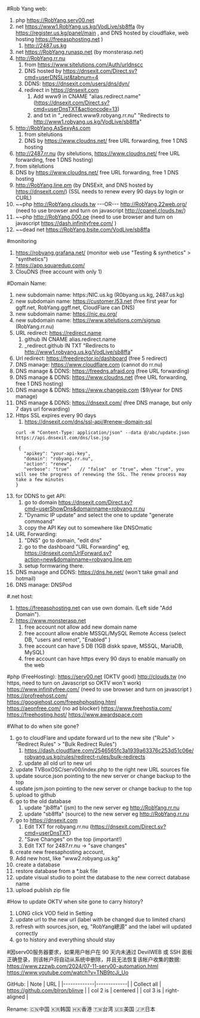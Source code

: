 #Rob Yang web:
1. php https://RobYang.serv00.net
2. net https://www1.RobYang.us.kg/VodLive/sb8ffa (by https://register.us.kg/panel/main , and DNS hosted by cloudflake, web hosting https://freeasphosting.net )
   1. http://2487.us.kg
3. net https://RobYang.runasp.net (by monsterasp.net)
7. http://RobYang.rr.nu
   1. from https://www.sitelutions.com/Auth/urldnscc
   2. DNS hosted by https://dnsexit.com/Direct.sv?cmd=userDNSList&tabnum=4
   3. DDNS: https://dnsexit.com/users/dns/dyn/
   4. redirect in https://dnsexit.com 
      1. Add www9 in CNAME  "alias.redirect.name" (https://dnsexit.com/Direct.sv?cmd=userDnsTXT&actioncode=13)
      2. and txt in "_redirect.www9.robyang.rr.nu" "Redirects to http://www1.robyang.us.kg/VodLive/sb8ffa"
8. http://RobYang.AsSexyAs.com
   1.  from sitelutions
   2.  DNS by https://www.cloudns.net/ free URL forwarding, free 1 DNS hosting
9.  http://2487.rr.nu (by sitelutions, https://www.cloudns.net/ free URL forwarding, free 1 DNS hosting)
   1.  from sitelutions
   2.  DNS by https://www.cloudns.net/ free URL forwarding, free 1 DNS hosting
10. http://RobYang.line.pm (by DNSExit, and DNS hosted by https://dnsexit.com/) (SSL needs to renew every 90 days by login or CURL) 
11. ~~php http://RobYang.clouds.tw ---OR--- http://RobYang.22web.org/  (need to use browser and turn on javascript http://cpanel.clouds.tw/)
12. ~~php http://RobYang.000.pe (need to use browser and turn on javascript https://dash.infinityfree.com/  )
13. ~~dead net https://RobYang.bsite.com/VodLive/sb8ffa


#monitoring 
1. https://robyang.grafana.net/ (monitor web use "Testing & synthetics" > "synthetics")
2. https://app.squaredup.com/
3. ClouDNS (free account with only 1)


#Domain Name:
1. new subdomain name: https:/NIC.us.kg (R0byang.us.kg, 2487.us.kg)
2. new subdomain name: https://customer.l53.net  (free first year for ggff.net, RobYang.ggff.net, CloudFlare can DNS)
3. new subdomain name: https://nic.eu.org/
4. new subdomain name: https://www.sitelutions.com/signup (RobYang.rr.nu)
5. URL redirect: https://redirect.name
   1. github            IN  CNAME  alias.redirect.name
   2. _redirect.github  IN  TXT    "Redirects to http://www1.robyang.us.kg/VodLive/sb8ffa" 
6. Url redirect: https://freedirector.io/dashboard  (free 5 redirect)
7. DNS manage: https://www.cloudflare.com (cannot do rr.nu)
8. DNS manage & DDNS: https://freedns.afraid.org (free URL forwarding)
9. DNS manage & DDNS: https://www.cloudns.net (free URL forwarding, free 1 DNS hosting)
10. DNS manage & DDNS: https://www.changeip.com ($9/year for DNS manage)
11. DNS manage & DDNS: https://dnsexit.com/ (free DNS manage, but only 7 days url forwarding)
   1. Https SSL expires every 90 days
      1. https://dnsexit.com/dns/ssl-api/#renew-domain-ssl
      ```
      curl -H "Content-Type: application/json" --data @/abc/update.json https://api.dnsexit.com/dns/lse.jsp
      ```
      ```
       {
         "apikey": "your-api-key",
         "domain": "robyang.rr.nu",
         "action": "renew",
         "verbose": "true"    // "false"  or "true", when "true", you will see the progress of renewing the SSL. The renew process may take a few minutes
      }
      ```
   2. for DDNS to get API: 
      1. go to domain https://dnsexit.com/Direct.sv?cmd=userShowDns&domainname=robyang.rr.nu
      2. "Dynamic IP update" and select the one to update "generate commoand"
      3. copy the API Key out to somewhere like DNSOmatic
   3. URL Forwarding:
      1. "DNS" go to domain, "edit dns"
      2. go to the dashboard "URL Forwarding" eg, https://dnsexit.com/UrlForward.sv?action=new&domainname=robyang.line.pm
      3. setup formwaring there.
12. DNS manage and DDNS: https://dns.he.net/ (won't take gmail and hotmail)
13. DNS manage: DNSPod

#.net host:
1. https://freeasphosting.net can use own domain. (Left side "Add Domain").
2. https://www.monsterasp.net  
   1. free account not allow add new domain name
   2. free account allow enable MSSQL/MySQL Remote Access (select DB, "users and remot", "Enabled" )
   3. free account can have 5 DB (1GB diskk spave, MSSQL, MariaDB, MySQL)
   4. free account can have https every 90 days to enable manually on the web




#php (FreeHosting):
https://serv00.net (OKTV good)
http://clouds.tw (no https, need to turn on Javascript so OKTV won't work)
https://www.infinityfree.com/    (need to use browser and turn on javascript )
https://profreehost.com/     
https://googiehost.com/freephphosting.html                
https://aeonfree.com/ (no ad blocker)
https://www.freehostia.com/ 
https://freehosting.host/ 
https://www.awardspace.com

#What to do when site gone?
1. go to cloudFlare and update forward url to the new site ("Rule" > "Redirect Rules" > "Bulk Redirect Rules")
   1. https://dash.cloudflare.com/2546565fc3a1939a63376c253d51c06e/robyang.us.kg/rules/redirect-rules/bulk-redirects
   2. update all old url to new url
2. update TVBoxOSC/serv00/index.php to the right new URL sources file
3. update source.json pointing to the new server or change backup to the top
4. update jsm.json pointing to the new server or change backup to the top
5. upload to github
6. go to the old database
   1. update "jb8ffa" (jsm) to the new server eg http://RobYang.rr.nu
   2. update "sb8ffa" (source) to the new server eg http://RobYang.rr.nu
7. go to https://dnsexit.com
   1. Edit TXT for robyang.rr.nu (https://dnsexit.com/Direct.sv?cmd=userDnsTXT) 
   2. "Save Changes" on the top (important!)
   3. Edit TXT for 2487.rr.nu -> "save changes"
8.  create new freesaphosting account, 
   1. Add new host, like "www2.robyang.us.kg"
   2. create a database
   3. restore database from a *.bak file
   4. update visual studio to point the database to the new correct database name
   5. upload publish zip file


#How to update OKTV when site gone to carry history?
1. LONG click VOD field in Setting
2. update url to the new url (label with be changed due to limited chars)
3. refresh with sources.json, eg, "RobYang總源" and the label will updated correctly
4. go to history and everything should stay


#因serv00服务器要求，如果用户帐户在 90 天内未通过 DevilWEB 或 SSH 面板正确登录，则该帐户将自动从系统中删除，并且无法恢复该帐户收集的数据:
https://www.zzzwb.com/2024/07-11-serv00-automation.html
https://www.youtube.com/watch?v=TNB9tcJi_Uo




GitHub:
| Note        |    URL      |
|-------------|-------------|
| Collect all |  https://github.com/blron/blinve |
| col 2 is |    centered   |
| col 3 is | right-aligned |


Rename:
🇨🇳中国
🇰🇷韩国
🇭🇰香港
🇹🇼台湾
🇺🇸美国
🇯🇵日本


